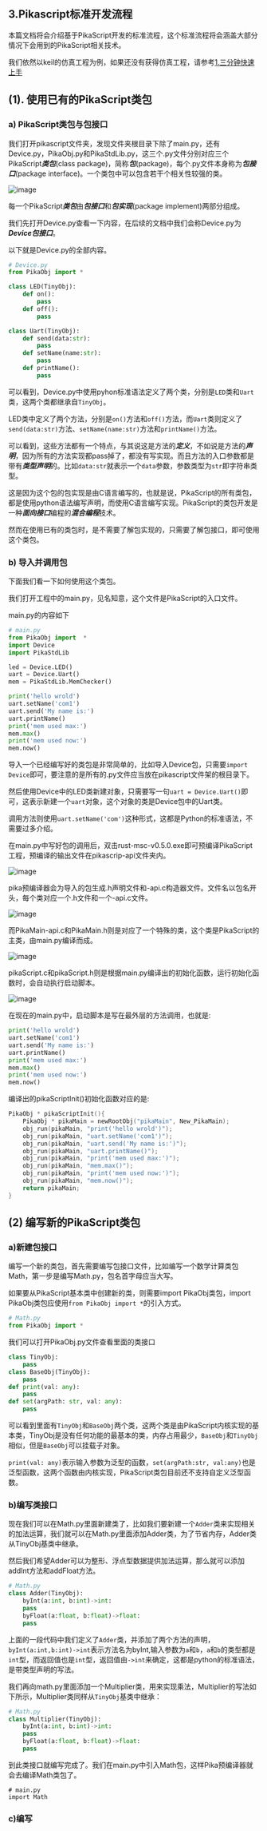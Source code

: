 ## 3.Pikascript标准开发流程

本篇文档将会介绍基于PikaScript开发的标准流程，这个标准流程将会涵盖大部分情况下会用到的PikaScript相关技术。

我们依然以keil的仿真工程为例，如果还没有获得仿真工程，请参考[1.三分钟快速上手](1.三分钟快速上手.md)

## (1). 使用已有的PikaScript类包

### a) PikaScript类包与包接口
我们打开pikascript文件夹，发现文件夹根目录下除了main.py，还有Device.py，PikaObj.py和PikaStdLib.py，这三个.py文件分别对应三个PikaScript***类包***(class package)，简称***包***(package)，每个.py文件本身称为***包接口***(package interface)。一个类包中可以包含若干个相关性较强的类。

![image](https://user-images.githubusercontent.com/88232613/131083885-a78befe9-7aee-4bae-84cc-86c81eef7622.png)

每一个PikaScript***类包***由***包接口***和***包实现***(package implement)两部分组成。

我们先打开Device.py查看一下内容，在后续的文档中我们会称Device.py为***Device包接口***。

以下就是Device.py的全部内容。

``` python
# Device.py
from PikaObj import *

class LED(TinyObj):
    def on():
        pass
    def off():
        pass

class Uart(TinyObj):
    def send(data:str):
        pass
    def setName(name:str):
        pass
    def printName():
        pass
```

可以看到，Device.py中使用pyhon标准语法定义了两个类，分别是`LED`类和`Uart`类，这两个类都继承自```TinyObj```。

LED类中定义了两个方法，分别是`on()`方法和`off()`方法，而`Uart`类则定义了`send(data:str)`方法、`setName(name:str)`方法和`printName()`方法。

可以看到，这些方法都有一个特点，与其说这是方法的***定义***，不如说是方法的***声明***，因为所有的方法实现都pass掉了，都没有写实现。而且方法的入口参数都是带有***类型声明***的。比如`data:str`就表示一个`data`参数，参数类型为`str`即字符串类型。

这是因为这个包的包实现是由C语言编写的，也就是说，PikaScript的所有类包，都是使用python语法编写声明，而使用C语言编写实现。PikaScript的类包开发是一种***面向接口***编程的***混合编程***技术。

然而在使用已有的类包时，是不需要了解包实现的，只需要了解包接口，即可使用这个类包。

### b) 导入并调用包

下面我们看一下如何使用这个类包。

我们打开工程中的main.py，见名知意，这个文件是PikaScript的入口文件。

main.py的内容如下

``` python
# main.py
from PikaObj import  *
import Device
import PikaStdLib 

led = Device.LED()
uart = Device.Uart()
mem = PikaStdLib.MemChecker()

print('hello wrold')
uart.setName('com1')
uart.send('My name is:')
uart.printName()
print('mem used max:')
mem.max()
print('mem used now:')
mem.now()
```

导入一个已经编写好的类包是非常简单的，比如导入Device包，只需要`import Device`即可，要注意的是所有的.py文件应当放在pikascript文件架的根目录下。

然后使用Device中的LED类新建对象，只需要写一句`uart = Device.Uart()`即可，这表示新建一个`uart`对象，这个对象的类是Device包中的Uart类。

调用方法则使用`uart.setName('com')`这种形式，这都是Python的标准语法，不需要过多介绍。

在main.py中写好包的调用后，双击rust-msc-v0.5.0.exe即可预编译PikaScript工程，预编译的输出文件在pikascrip-api文件夹内。

![image](https://user-images.githubusercontent.com/88232613/131095540-46b38726-8fda-4b10-94f1-5af31ae7a792.png)

pika预编译器会为导入的包生成.h声明文件和-api.c构造器文件。文件名以包名开头，每个类对应一个.h文件和一个-api.c文件。

![image](https://user-images.githubusercontent.com/88232613/131096295-8b1b2161-cb59-45e6-92f3-eb2cf79a47f7.png)

而PikaMain-api.c和PikaMain.h则是对应了一个特殊的类，这个类是PikaScript的主类，由main.py编译而成。

![image](https://user-images.githubusercontent.com/88232613/131096521-569e30a0-876e-4bb5-bfd3-0c01b6b8a38f.png)

pikaScript.c和pikaScript.h则是根据main.py编译出的初始化函数，运行初始化函数时，会自动执行启动脚本。

![image](https://user-images.githubusercontent.com/88232613/131096760-20592a84-bbc1-4b61-a57f-299183983adf.png)

在现在的main.py中，启动脚本是写在最外层的方法调用，也就是:
``` python
print('hello wrold')
uart.setName('com1')
uart.send('My name is:')
uart.printName()
print('mem used max:')
mem.max()
print('mem used now:')
mem.now()
```

编译出的pikaScriptInit()初始化函数对应的是:

``` c
PikaObj * pikaScriptInit(){
    PikaObj * pikaMain = newRootObj("pikaMain", New_PikaMain);
    obj_run(pikaMain, "print('hello wrold')");
    obj_run(pikaMain, "uart.setName('com1')");
    obj_run(pikaMain, "uart.send('My name is:')");
    obj_run(pikaMain, "uart.printName()");
    obj_run(pikaMain, "print('mem used max:')");
    obj_run(pikaMain, "mem.max()");
    obj_run(pikaMain, "print('mem used now:')");
    obj_run(pikaMain, "mem.now()");
    return pikaMain;
}
```

## (2) 编写新的PikaScript类包

### a)新建包接口

编写一个新的类包，首先需要编写包接口文件，比如编写一个数学计算类包Math，第一步是编写Math.py，包名首字母应当大写。

如果要从PikaScript基本类中创建新的类，则需要import PikaObj类包，import PikaObj类包应使用`from PikaObj import *`的引入方式。

``` python
# Math.py
from PikaObj import *
```

我们可以打开PikaObj.py文件查看里面的类接口

``` python
class TinyObj:
    pass
class BaseObj(TinyObj):
    pass
def print(val: any):
    pass
def set(argPath: str, val: any):
    pass
```

可以看到里面有`TinyObj`和`BaseObj`两个类，这两个类是由PikaScript内核实现的基本类，TinyObj是没有任何功能的最基本的类，内存占用最少，`BaseObj`和`TinyObj`相似，但是`BaseObj`可以挂载子对象。

`print(val: any)`表示输入参数为泛型的函数，`set(argPath:str, val:any)`也是泛型函数，这两个函数由内核实现，PikaScript类包目前还不支持自定义泛型函数。

### b)编写类接口

现在我们可以在Math.py里面新建类了，比如我们要新建一个`Adder`类来实现相关的加法运算，我们就可以在Math.py里面添加Adder类，为了节省内存，Adder类从TinyObj基类中继承。

然后我们希望Adder可以为整形、浮点型数据提供加法运算，那么就可以添加addInt方法和addFloat方法。

``` python
# Math.py
class Adder(TinyObj):
    byInt(a:int, b:int)->int:
    pass
    byFloat(a:float, b:float)->float:
    pass
```

上面的一段代码中我们定义了`Adder`类，并添加了两个方法的声明，`byInt(a:int,b:int)->int`表示方法名为byInt,输入参数为`a`和`b`，`a`和`b`的类型都是`int`型，而返回值也是`int`型，返回值由`->int`来确定，这都是python的标准语法，是带类型声明的写法。

我们再向math.py里面添加一个Multiplier类，用来实现乘法，Multiplier的写法如下所示，Multiplier类同样从`TinyObj`基类中继承：

``` python
# Math.py
class Multiplier(TinyObj):
    byInt(a:int, b:int)->int:
    pass
    byFloat(a:float, b:float)->float:
    pass
```
到此类接口就编写完成了。我们在main.py中引入Math包，这样Pika预编译器就会去编译Math类包了。

```
# main.py
import Math
```

### c)编写
